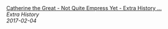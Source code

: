 <!--2024-07-21 00:21:39-->
<div class="yb">
  <a class="nodecor" href="/index.html?istoriya/catherine_the_great_-_not_quite_empress_yet_-_extra_history_-_part_2">
    <img class="preview" data-videoid="ObmkeDWQaus" src="https://i.ytimg.com/vi/ObmkeDWQaus/hqdefault.jpg" align="middle" alt="">
  </a>
  <div class="inlbl text">
    <a class="nodecor" href="/index.html?istoriya/catherine_the_great_-_not_quite_empress_yet_-_extra_history_-_part_2">Catherine the Great - Not Quite Empress Yet - Extra History ...</a><br>
    <i class="smaller2">Extra History</i><br>
    <i class="smaller3">2017-02-04</i>
  </div>
</div>

